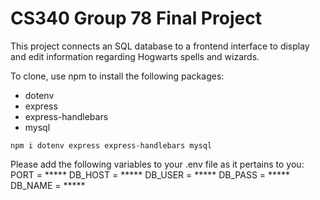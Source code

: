 # CS340 Group 78 Final Project
This project connects an SQL database to a frontend interface to display and edit information regarding Hogwarts spells and wizards.

To clone, use npm to install the following packages:
- dotenv
- express
- express-handlebars
- mysql

```
npm i dotenv express express-handlebars mysql
```

Please add the following variables to your .env file as it pertains to you:
PORT = *****
DB_HOST = *****
DB_USER = *****
DB_PASS = *****
DB_NAME = *****
